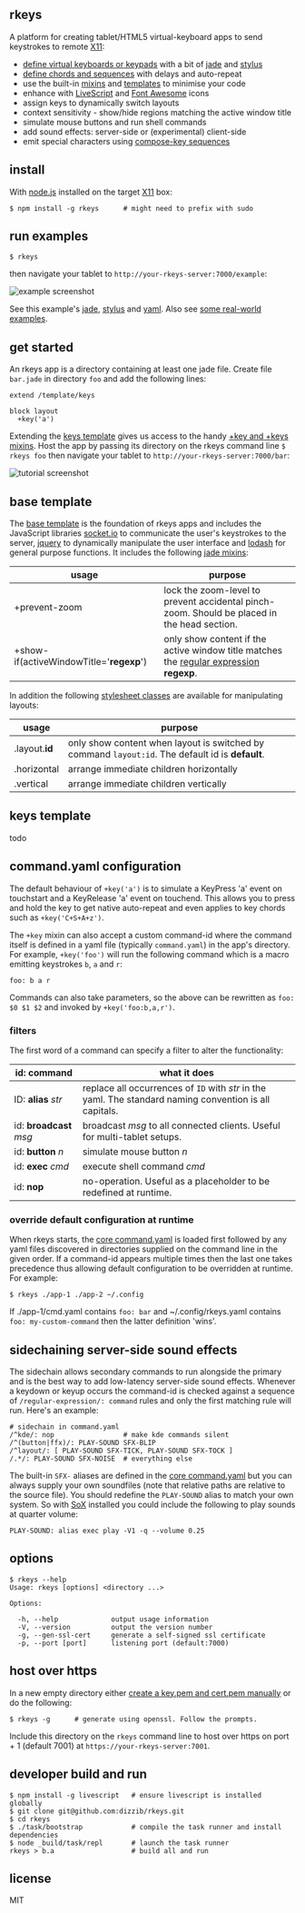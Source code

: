 ## rkeys

A platform for creating tablet/HTML5 virtual-keyboard apps to send keystrokes to remote [X11]:

- [define virtual keyboards or keypads][teslapad] with a bit of [jade] and [stylus]
- [define chords and sequences](./site/example-app/command.yaml) with delays and auto-repeat
- use the built-in [mixins](./site/ui/mixin) and [templates](./site/ui/template) to minimise your code
- enhance with [LiveScript] and [Font Awesome][fa] icons
- assign keys to dynamically switch layouts
- context sensitivity - show/hide regions matching the active window title
- simulate mouse buttons and run shell commands
- add sound effects: server-side or (experimental) client-side
- emit special characters using [compose-key sequences][ComposeKey]

## install

With [node.js] installed on the target [X11] box:

    $ npm install -g rkeys      # might need to prefix with sudo

## run examples

    $ rkeys

then navigate your tablet to `http://your-rkeys-server:7000/example`:

![example screenshot](http://dizzib.github.io/rkeys/example-app.png)

See this example's [jade](./site/example-app/example.jade), [stylus](./site/example-app/example.styl)
and [yaml](./site/example-app/command.yaml).
Also see [some real-world examples](https://github.com/dizzib/rkeys-apps).

## get started

An rkeys app is a directory containing at least one jade file.
Create file `bar.jade` in directory `foo` and add the following lines:

    extend /template/keys

    block layout
      +key('a')

Extending the [keys template](./site/ui/template/keys.jade)
gives us access to the handy [+key and +keys mixins](./site/ui/mixin/keys.jade).
Host the app by passing its directory on the rkeys command line `$ rkeys foo`
then navigate your tablet to `http://your-rkeys-server:7000/bar`:

![tutorial screenshot](http://dizzib.github.io/rkeys/tutorial.png)

## base template

The [base template] is the foundation of rkeys apps and includes the JavaScript
libraries [socket.io] to communicate the user's keystrokes to the server,
[jquery] to dynamically manipulate the user interface and
[lodash] for general purpose functions.
It includes the following [jade mixins](./site/ui/mixin/base.jade):

usage | purpose
------|--------
+prevent-zoom | lock the zoom-level to prevent accidental pinch-zoom. Should be placed in the head section.
+show-if(activeWindowTitle='**regexp**') | only show content if the active window title matches the [regular expression] **regexp**.

In addition the following [stylesheet classes](./site/ui/template/base.styl)
are available for manipulating layouts:

usage | purpose
------|--------
.layout.**id** | only show content when layout is switched by command `layout:id`. The default id is **default**.
.horizontal | arrange immediate children horizontally
.vertical | arrange immediate children vertically

## keys template

todo

## command.yaml configuration

The default behaviour of `+key('a')` is to simulate a KeyPress 'a' event on
touchstart and a KeyRelease 'a' event on touchend.
This allows you to press and hold the key to get native auto-repeat
and even applies to key chords such as `+key('C+S+A+z')`.

The `+key` mixin can also accept a custom command-id where the
command itself is defined in a yaml file (typically `command.yaml`)
in the app's directory.
For example, `+key('foo')` will run the following command which is
a macro emitting keystrokes `b`, `a` and `r`:

    foo: b a r

Commands can also take parameters, so the above can be rewritten as
`foo: $0 $1 $2` and invoked by `+key('foo:b,a,r')`.

### filters

The first word of a command can specify a filter to alter the functionality:

id: command | what it does
------------|-------------
ID: **alias** *str* | replace all occurrences of `ID` with *str* in the yaml. The standard naming convention is all capitals.
id: **broadcast** *msg* | broadcast *msg* to all connected clients. Useful for multi-tablet setups.
id: **button** *n* | simulate mouse button *n*
id: **exec** *cmd* | execute shell command *cmd*
id: **nop** | no-operation. Useful as a placeholder to be redefined at runtime.

### override default configuration at runtime

When rkeys starts, the [core command.yaml] is loaded first followed by any yaml
files discovered in directories supplied on the command line in the given order.
If a command-id appears multiple times then the last one takes precedence
thus allowing default configuration to be overridden at runtime. For example:

    $ rkeys ./app-1 ./app-2 ~/.config

If ./app-1/cmd.yaml contains `foo: bar` and ~/.config/rkeys.yaml
contains `foo: my-custom-command` then the latter definition 'wins'.

## sidechaining server-side sound effects

The sidechain allows secondary commands to run alongside the primary
and is the best way to add low-latency server-side sound effects.
Whenever a keydown or keyup occurs the command-id is checked against
a sequence of `/regular-expression/: command` rules and only
the first matching rule will run. Here's an example:

    # sidechain in command.yaml
    /^kde/: nop                 # make kde commands silent
    /^(button|ffx)/: PLAY-SOUND SFX-BLIP
    /^layout/: [ PLAY-SOUND SFX-TICK, PLAY-SOUND SFX-TOCK ]
    /.*/: PLAY-SOUND SFX-NOISE  # everything else

The built-in `SFX-` aliases are defined in the [core command.yaml] but you can always
supply your own soundfiles (note that relative paths are relative to the source file).
You should redefine the `PLAY-SOUND` alias to match your own system. So with [SoX]
installed you could include the following to play sounds at quarter volume:

    PLAY-SOUND: alias exec play -V1 -q --volume 0.25

## options

    $ rkeys --help
    Usage: rkeys [options] <directory ...>

    Options:

      -h, --help             output usage information
      -V, --version          output the version number
      -g, --gen-ssl-cert     generate a self-signed ssl certificate
      -p, --port [port]      listening port (default:7000)

## host over https

In a new empty directory either [create a key.pem and cert.pem manually](http://stackoverflow.com/questions/10175812/how-to-create-a-self-signed-certificate-with-openssl?rq=1)
or do the following:

    $ rkeys -g      # generate using openssl. Follow the prompts.

Include this directory on the `rkeys` command line to host over
https on port + 1 (default 7001) at `https://your-rkeys-server:7001`.

## developer build and run

    $ npm install -g livescript   # ensure livescript is installed globally
    $ git clone git@github.com:dizzib/rkeys.git
    $ cd rkeys
    $ ./task/bootstrap            # compile the task runner and install dependencies
    $ node _build/task/repl       # launch the task runner
    rkeys > b.a                   # build all and run

## license

MIT

[base template]: ./site/ui/template/base.jade
[ComposeKey]: https://help.ubuntu.com/community/ComposeKey#Compose%20key%20sequences
[core command.yaml]: ./site/io/command.yaml
[Express]: http://expressjs.com
[chords]: https://en.wikipedia.org/wiki/Chorded_keyboard
[fa]: http://fortawesome.github.io/Font-Awesome/
[jade]: http://jade-lang.com
[jquery]: http://jquery.com
[keys template]: ./site/ui/template/keys.jade
[LiveScript]: http://livescript.net
[lodash]: https://lodash.com
[node.js]: http://nodejs.org
[regular expression]: https://developer.mozilla.org/en-US/docs/Web/JavaScript/Guide/Regular_Expressions
[socket.io]: http://socket.io
[SoX]: http://sox.sourceforge.net/Main/HomePage
[stylus]: https://learnboost.github.io/stylus
[teslapad]: https://github.com/dizzib/rkeys-apps/tree/master/teslapad
[X11]: https://en.wikipedia.org/wiki/X_Window_System
[YAML]: https://en.wikipedia.org/wiki/YAML
